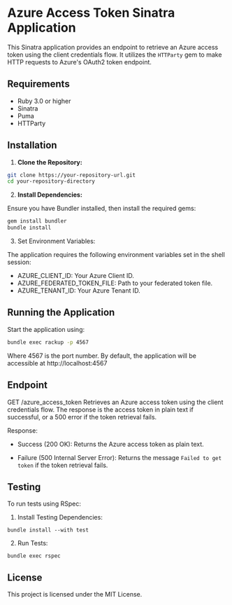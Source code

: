 # Azure Access Token Sinatra Application

This Sinatra application provides an endpoint to retrieve an Azure access token using the client credentials flow. It utilizes the `HTTParty` gem to make HTTP requests to Azure's OAuth2 token endpoint.

## Requirements

- Ruby 3.0 or higher
- Sinatra
- Puma
- HTTParty

## Installation

1. **Clone the Repository:**

``` bash
git clone https://your-repository-url.git
cd your-repository-directory
```

2. **Install Dependencies:**

Ensure you have Bundler installed, then install the required gems:

``` bash
gem install bundler
bundle install
```

3. Set Environment Variables:

The application requires the following environment variables set in the shell session:

- AZURE_CLIENT_ID: Your Azure Client ID.
- AZURE_FEDERATED_TOKEN_FILE: Path to your federated token file.
- AZURE_TENANT_ID: Your Azure Tenant ID.

## Running the Application

Start the application using:

``` bash
bundle exec rackup -p 4567
```

Where 4567 is the port number. By default, the application will be accessible at http://localhost:4567

## Endpoint

GET /azure_access_token
Retrieves an Azure access token using the client credentials flow. The response is the access token in plain text if successful, or a 500 error if the token retrieval fails.

Response:

- Success (200 OK):
  Returns the Azure access token as plain text.

- Failure (500 Internal Server Error):
  Returns the message `Failed to get token` if the token retrieval fails.

## Testing

To run tests using RSpec:

1. Install Testing Dependencies:

```
bundle install --with test
```

2. Run Tests:

```
bundle exec rspec
```

## License

This project is licensed under the MIT License.
